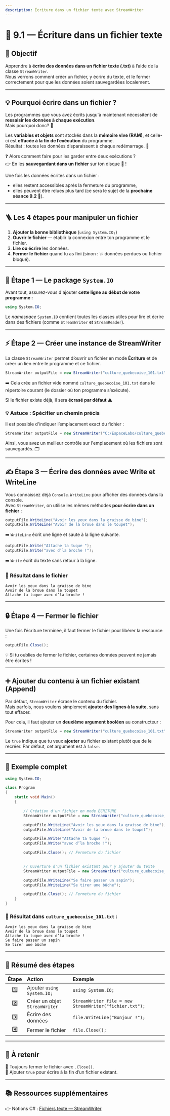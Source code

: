 ```yaml
---
description: Écriture dans un fichier texte avec StreamWriter
---
```


# 🧾 9.1 — Écriture dans un fichier texte

## 🎯 Objectif

Apprendre à **écrire des données dans un fichier texte (.txt)** à l’aide de la classe `StreamWriter`.  
Nous verrons comment créer un fichier, y écrire du texte, et le fermer correctement pour que les données soient sauvegardées localement.

---

## 💡 Pourquoi écrire dans un fichier ?

Les programmes que vous avez écrits jusqu'à maintenant nécessitent de **ressaisir les données à chaque exécution**.  
Mais pourquoi donc? 🤔

Les **variables et objets** sont stockés dans la **mémoire vive (RAM)**, et celle-ci est **effacée à la fin de l’exécution** du programme.  
Résultat : toutes les données disparaissent à chaque redémarrage. 👻

❓ Alors comment faire pour les garder entre deux exécutions ?  
👉 En les **sauvegardant dans un fichier** sur ton disque 💾 !

Une fois les données écrites dans un fichier :
- elles restent accessibles après la fermeture du programme,
- elles peuvent être relues plus tard (ce sera le sujet de la **prochaine séance 9.2** 👀).

---

## 🪜 Les 4 étapes pour manipuler un fichier

1. **Ajouter la bonne bibliothèque** (`using System.IO;`)
2. **Ouvrir le fichier** — établir la connexion entre ton programme et le fichier.
3. **Lire ou écrire** les données.
4. **Fermer le fichier** quand tu as fini (sinon : 💥 données perdues ou fichier bloqué).

---

## 🧰 Étape 1 — Le package `System.IO`

Avant tout, assurez-vous d'ajouter **cette ligne au début de votre programme :**

```csharp
using System.IO;
```

Le _namespace_ `System.IO` contient toutes les classes utiles pour lire et écrire dans des fichiers (comme `StreamWriter` et `StreamReader`).

---

## ⚡ Étape 2 — Créer une instance de StreamWriter

La classe `StreamWriter` permet d’ouvrir un fichier en mode **Écriture** et de créer un lien entre le programme et ce fichier.

```csharp
StreamWriter outputFile = new StreamWriter("culture_quebecoise_101.txt");
```
➡️ Cela crée un fichier vide nommé `culture_quebecoise_101.txt` dans le répertoire courant (le dossier où ton programme s’exécute).

Si le fichier existe déjà, il sera **écrasé par défaut** ⚠️

### 💡 Astuce : Spécifier un chemin précis

Il est possible d'indiquer l’emplacement exact du fichier :

```csharp
StreamWriter outputFile = new StreamWriter("C:/EspaceLabo/culture_quebecoise_101.txt");
```
Ainsi, vous avez un meilleur contrôle sur l'emplacement où les fichiers sont sauvegardés. 🗂️

---

## ✍️ Étape 3 — Écrire des données avec Write et WriteLine

Vous connaissez déjà `Console.WriteLine` pour afficher des données dans la console.  
Avec `StreamWriter`, on utilise les mêmes méthodes **pour écrire dans un fichier** :

```csharp
outputFile.WriteLine("Avoir les yeux dans la graisse de bine");
outputFile.WriteLine("Avoir de la broue dans le toupet");
```
➡️ `WriteLine` écrit une ligne et saute à la ligne suivante.

```csharp
outputFile.Write("Attache ta tuque ");
outputFile.Write("avec d’la broche !");
```
➡️ `Write` écrit du texte sans retour à la ligne.

### 🧾 Résultat dans le fichier

```
Avoir les yeux dans la graisse de bine
Avoir de la broue dans le toupet
Attache ta tuque avec d’la broche !
```

---

## 🔒 Étape 4 — Fermer le fichier

Une fois l’écriture terminée, il faut fermer le fichier pour libérer la ressource :

```csharp
outputFile.Close();
```

💡 Si tu oublies de fermer le fichier, certaines données peuvent ne jamais être écrites !

---

## ➕ Ajouter du contenu à un fichier existant (Append)

Par défaut, `StreamWriter` écrase le contenu du fichier.  
Mais parfois, nous voulons simplement **ajouter des lignes à la suite**, sans tout effacer.

Pour cela, il faut ajouter un **deuxième argument booléen** au constructeur :

```csharp
StreamWriter outputFile = new StreamWriter("culture_quebecoise_101.txt", true);
```
Le `true` indique que tu veux **ajouter** au fichier existant plutôt que de le recréer.
Par défaut, cet argument est à `false`.

---

## 🧩 Exemple complet

```csharp
using System.IO;

class Program
{
    static void Main()
    {

        // Création d'un fichier en mode ÉCRITURE
        StreamWriter outputFile = new StreamWriter("culture_quebecoise_101.txt");

        outputFile.WriteLine("Avoir les yeux dans la graisse de bine");
        outputFile.WriteLine("Avoir de la broue dans le toupet");

        outputFile.Write("Attache ta tuque ");
        outputFile.Write("avec d’la broche !");

        outputFile.Close(); // Fermeture du fichier

        
        // Ouverture d'un fichier existant pour y ajouter du texte
        StreamWriter outputFile = new StreamWriter("culture_quebecoise_101.txt", true);

        outputFile.WriteLine("Se faire passer un sapin");
        outputFile.WriteLine("Se tirer une bûche");

        outputFile.Close(); // Fermeture du fichier
    }
}
```

### 🧾 Résultat dans `culture_quebecoise_101.txt` :

```
Avoir les yeux dans la graisse de bine
Avoir de la broue dans le toupet
Attache ta tuque avec d’la broche !
Se faire passer un sapin
Se tirer une bûche
```

---

## 🧩 Résumé des étapes

| Étape | Action | Exemple |
|:--:|:--|:--|
| 1️⃣ | Ajouter `using System.IO;` | `using System.IO;` |
| 2️⃣ | Créer un objet `StreamWriter` | `StreamWriter file = new StreamWriter("fichier.txt");` |
| 3️⃣ | Écrire des données | `file.WriteLine("Bonjour !");` |
| 4️⃣ | Fermer le fichier | `file.Close();` |

---

## 🧭 À retenir
  
🔹 Toujours fermer le fichier avec `.Close()`.  
🔹 Ajouter `true` pour écrire à la fin d’un fichier existant.

---

## 📚 Ressources supplémentaires

👉 Notions C# : [Fichiers texte — StreamWriter](https://info.cegepmontpetit.ca/notions-csharp/documentation/fichier-texte#la-classe-streamwriter--%C3%A9criture-dans-un-fichier-texte)
